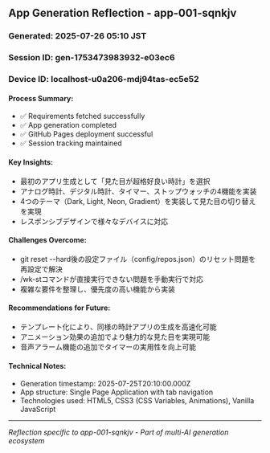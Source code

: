 ## App Generation Reflection - app-001-sqnkjv

### Generated: 2025-07-26 05:10 JST
### Session ID: gen-1753473983932-e03ec6  
### Device ID: localhost-u0a206-mdj94tas-ec5e52

#### Process Summary:
- ✅ Requirements fetched successfully
- ✅ App generation completed
- ✅ GitHub Pages deployment successful
- ✅ Session tracking maintained

#### Key Insights:
- 最初のアプリ生成として「見た目が超格好良い時計」を選択
- アナログ時計、デジタル時計、タイマー、ストップウォッチの4機能を実装
- 4つのテーマ（Dark, Light, Neon, Gradient）を実装して見た目の切り替えを実現
- レスポンシブデザインで様々なデバイスに対応

#### Challenges Overcome:
- git reset --hard後の設定ファイル（config/repos.json）のリセット問題を再設定で解決
- /wk-stコマンドが直接実行できない問題を手動実行で対応
- 複雑な要件を整理し、優先度の高い機能から実装

#### Recommendations for Future:
- テンプレート化により、同様の時計アプリの生成を高速化可能
- アニメーション効果の追加でより魅力的な見た目を実現可能
- 音声アラーム機能の追加でタイマーの実用性を向上可能

#### Technical Notes:
- Generation timestamp: 2025-07-25T20:10:00.000Z
- App structure: Single Page Application with tab navigation
- Technologies used: HTML5, CSS3 (CSS Variables, Animations), Vanilla JavaScript

---
*Reflection specific to app-001-sqnkjv - Part of multi-AI generation ecosystem*